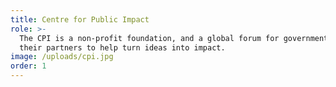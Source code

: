 ```yaml
---
title: Centre for Public Impact
role: >-
  The CPI is a non-profit foundation, and a global forum for governments and
  their partners to help turn ideas into impact.
image: /uploads/cpi.jpg
order: 1
---
```


